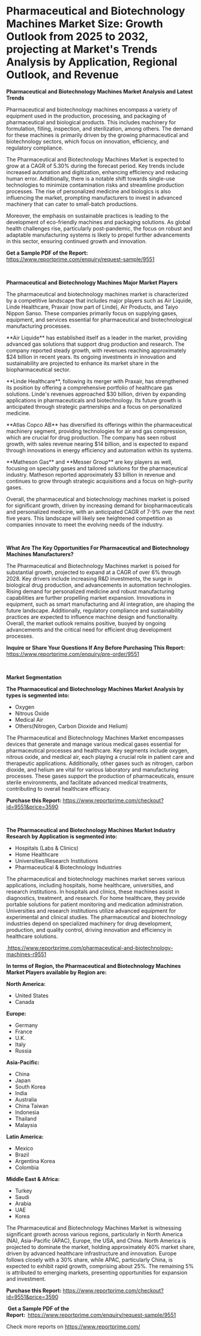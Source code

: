 <p><h1>Pharmaceutical and Biotechnology Machines Market Size: Growth Outlook from 2025 to 2032, projecting at Market's Trends Analysis by Application, Regional Outlook, and Revenue</h1></p><p><strong>Pharmaceutical and Biotechnology Machines Market Analysis and Latest Trends</strong></p>
<p><p>Pharmaceutical and biotechnology machines encompass a variety of equipment used in the production, processing, and packaging of pharmaceutical and biological products. This includes machinery for formulation, filling, inspection, and sterilization, among others. The demand for these machines is primarily driven by the growing pharmaceutical and biotechnology sectors, which focus on innovation, efficiency, and regulatory compliance.</p><p>The Pharmaceutical and Biotechnology Machines Market is expected to grow at a CAGR of 5.30% during the forecast period. Key trends include increased automation and digitization, enhancing efficiency and reducing human error. Additionally, there is a notable shift towards single-use technologies to minimize contamination risks and streamline production processes. The rise of personalized medicine and biologics is also influencing the market, prompting manufacturers to invest in advanced machinery that can cater to small-batch productions.</p><p>Moreover, the emphasis on sustainable practices is leading to the development of eco-friendly machines and packaging solutions. As global health challenges rise, particularly post-pandemic, the focus on robust and adaptable manufacturing systems is likely to propel further advancements in this sector, ensuring continued growth and innovation.</p></p>
<p><strong>Get a Sample PDF of the Report:&nbsp;</strong> <a href="https://www.reportprime.com/enquiry/request-sample/9551?utm_campaign=3063&utm_medium=2&utm_source=Github&utm_content=ia&utm_term=20032025&utm_id=pharmaceutical-and-biotechnology-machines">https://www.reportprime.com/enquiry/request-sample/9551</a></p>
<p>&nbsp;</p>
<p><strong>Pharmaceutical and Biotechnology Machines Major Market Players</strong></p>
<p><p>The pharmaceutical and biotechnology machines market is characterized by a competitive landscape that includes major players such as Air Liquide, Linde Healthcare, Praxair (now part of Linde), Air Products, and Taiyo Nippon Sanso. These companies primarily focus on supplying gases, equipment, and services essential for pharmaceutical and biotechnological manufacturing processes.</p><p>**Air Liquide** has established itself as a leader in the market, providing advanced gas solutions that support drug production and research. The company reported steady growth, with revenues reaching approximately $24 billion in recent years. Its ongoing investments in innovation and sustainability are projected to enhance its market share in the biopharmaceutical sector.</p><p>**Linde Healthcare**, following its merger with Praxair, has strengthened its position by offering a comprehensive portfolio of healthcare gas solutions. Linde's revenues approached $30 billion, driven by expanding applications in pharmaceuticals and biotechnology. Its future growth is anticipated through strategic partnerships and a focus on personalized medicine.</p><p>**Atlas Copco AB** has diversified its offerings within the pharmaceutical machinery segment, providing technologies for air and gas compression, which are crucial for drug production. The company has seen robust growth, with sales revenue nearing $14 billion, and is expected to expand through innovations in energy efficiency and automation within its systems.</p><p>**Matheson Gas** and **Messer Group** are key players as well, focusing on specialty gases and tailored solutions for the pharmaceutical industry. Matheson reported approximately $3 billion in revenue and continues to grow through strategic acquisitions and a focus on high-purity gases.</p><p>Overall, the pharmaceutical and biotechnology machines market is poised for significant growth, driven by increasing demand for biopharmaceuticals and personalized medicine, with an anticipated CAGR of 7-9% over the next five years. This landscape will likely see heightened competition as companies innovate to meet the evolving needs of the industry.</p></p>
<p>&nbsp;</p>
<p><strong>What Are The Key Opportunities For Pharmaceutical and Biotechnology Machines Manufacturers?</strong></p>
<p><p>The Pharmaceutical and Biotechnology Machines market is poised for substantial growth, projected to expand at a CAGR of over 6% through 2028. Key drivers include increasing R&D investments, the surge in biological drug production, and advancements in automation technologies. Rising demand for personalized medicine and robust manufacturing capabilities are further propelling market expansion. Innovations in equipment, such as smart manufacturing and AI integration, are shaping the future landscape. Additionally, regulatory compliance and sustainability practices are expected to influence machine design and functionality. Overall, the market outlook remains positive, buoyed by ongoing advancements and the critical need for efficient drug development processes.</p></p>
<p><strong>Inquire or Share Your Questions If Any Before Purchasing This Report:</strong> <a href="https://www.reportprime.com/enquiry/pre-order/9551?utm_campaign=3063&utm_medium=2&utm_source=Github&utm_content=ia&utm_term=20032025&utm_id=pharmaceutical-and-biotechnology-machines">https://www.reportprime.com/enquiry/pre-order/9551</a></p>
<p>&nbsp;</p>
<p><strong>Market Segmentation</strong></p>
<p><strong>The Pharmaceutical and Biotechnology Machines Market Analysis by types is segmented into:</strong></p>
<p><ul><li>Oxygen</li><li>Nitrous Oxide</li><li>Medical Air</li><li>Others(Nitrogen, Carbon Dioxide and Helium)</li></ul></p>
<p><p>The Pharmaceutical and Biotechnology Machines Market encompasses devices that generate and manage various medical gases essential for pharmaceutical processes and healthcare. Key segments include oxygen, nitrous oxide, and medical air, each playing a crucial role in patient care and therapeutic applications. Additionally, other gases such as nitrogen, carbon dioxide, and helium are vital for various laboratory and manufacturing processes. These gases support the production of pharmaceuticals, ensure sterile environments, and facilitate advanced medical treatments, contributing to overall healthcare efficacy.</p></p>
<p><strong>Purchase this Report:&nbsp;</strong><a href="https://www.reportprime.com/checkout?id=9551&price=3590&utm_campaign=3063&utm_medium=2&utm_source=Github&utm_content=ia&utm_term=20032025&utm_id=pharmaceutical-and-biotechnology-machines">https://www.reportprime.com/checkout?id=9551&price=3590</a></p>
<p>&nbsp;</p>
<p><strong>The Pharmaceutical and Biotechnology Machines Market Industry Research by Application is segmented into:</strong></p>
<p><ul><li>Hospitals (Labs & Clinics)</li><li>Home Healthcare</li><li>Universities/Research Institutions</li><li>Pharmaceutical & Biotechnology Industries</li></ul></p>
<p><p>The pharmaceutical and biotechnology machines market serves various applications, including hospitals, home healthcare, universities, and research institutions. In hospitals and clinics, these machines assist in diagnostics, treatment, and research. For home healthcare, they provide portable solutions for patient monitoring and medication administration. Universities and research institutions utilize advanced equipment for experimental and clinical studies. The pharmaceutical and biotechnology industries depend on specialized machinery for drug development, production, and quality control, driving innovation and efficiency in healthcare solutions.</p></p>
<p><a href="https://www.reportprime.com/pharmaceutical-and-biotechnology-machines-r9551?utm_campaign=3063&utm_medium=2&utm_source=Github&utm_content=ia&utm_term=20032025&utm_id=pharmaceutical-and-biotechnology-machines">&nbsp;https://www.reportprime.com/pharmaceutical-and-biotechnology-machines-r9551</a></p>
<p><strong>In terms of Region, the Pharmaceutical and Biotechnology Machines Market Players available by Region are:</strong></p>
<p>
    <p> <strong> North America: </strong>
        <ul>
            <li>United States</li>
            <li>Canada</li>
        </ul>
        </p> 
    <p> <strong> Europe: </strong>
        <ul>
            <li>Germany</li>
            <li>France</li>
            <li>U.K.</li>
            <li>Italy</li>
            <li>Russia</li>
        </ul>
        </p> 
    <p> <strong> Asia-Pacific: </strong>
        <ul>
            <li>China</li>
            <li>Japan</li>
            <li>South Korea</li>
            <li>India</li>
            <li>Australia</li>
            <li>China Taiwan</li>
            <li>Indonesia</li>
            <li>Thailand</li>
            <li>Malaysia</li>
        </ul>
        </p> 
    <p> <strong> Latin America: </strong>
        <ul>
            <li>Mexico</li>
            <li>Brazil</li>
            <li>Argentina Korea</li>
            <li>Colombia</li>
        </ul>
        </p> 
    <p> <strong> Middle East & Africa: </strong>
        <ul>
            <li>Turkey</li>
            <li>Saudi</li>
            <li>Arabia</li>
            <li>UAE</li>
            <li>Korea</li>
        </ul>
    </p>
    </p>
<p><p>The Pharmaceutical and Biotechnology Machines Market is witnessing significant growth across various regions, particularly in North America (NA), Asia-Pacific (APAC), Europe, the USA, and China. North America is projected to dominate the market, holding approximately 40% market share, driven by advanced healthcare infrastructure and innovation. Europe follows closely with a 30% share, while APAC, particularly China, is expected to exhibit rapid growth, comprising about 25%. The remaining 5% is attributed to emerging markets, presenting opportunities for expansion and investment.</p></p>
<p><strong>Purchase this Report: </strong><a href="https://www.reportprime.com/checkout?id=9551&price=3590&utm_campaign=3063&utm_medium=2&utm_source=Github&utm_content=ia&utm_term=20032025&utm_id=pharmaceutical-and-biotechnology-machines">https://www.reportprime.com/checkout?id=9551&price=3590</a></p>
<p>&nbsp;<strong>Get a Sample PDF of the Report:&nbsp;&nbsp;</strong><a href="https://www.reportprime.com/enquiry/request-sample/9551?utm_campaign=3063&utm_medium=2&utm_source=Github&utm_content=ia&utm_term=20032025&utm_id=pharmaceutical-and-biotechnology-machines">https://www.reportprime.com/enquiry/request-sample/9551</a></p>
<p><strong></strong></p>
<p>Check more reports on <a href="https://www.reportprime.com/?utm_campaign=3063&utm_medium=2&utm_source=Github&utm_content=ia&utm_term=20032025&utm_id=pharmaceutical-and-biotechnology-machines">https://www.reportprime.com/</a></p>